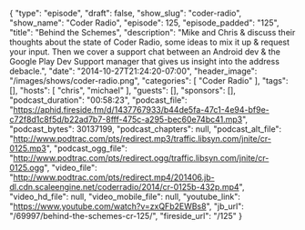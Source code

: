 {
  "type": "episode",
  "draft": false,
  "show_slug": "coder-radio",
  "show_name": "Coder Radio",
  "episode": 125,
  "episode_padded": "125",
  "title": "Behind the Schemes",
  "description": "Mike and Chris & discuss their thoughts about the state of Coder Radio, some ideas to mix it up & request your input. Then we cover a support chat between an Android dev & the Google Play Dev Support manager that gives us insight into the address debacle.",
  "date": "2014-10-27T21:24:20-07:00",
  "header_image": "/images/shows/coder-radio.png",
  "categories": [
    "Coder Radio"
  ],
  "tags": [],
  "hosts": [
    "chris",
    "michael"
  ],
  "guests": [],
  "sponsors": [],
  "podcast_duration": "00:58:23",
  "podcast_file": "https://aphid.fireside.fm/d/1437767933/b44de5fa-47c1-4e94-bf9e-c72f8d1c8f5d/b22ad7b7-8fff-475c-a295-bec60e74bc41.mp3",
  "podcast_bytes": 30137199,
  "podcast_chapters": null,
  "podcast_alt_file": "http://www.podtrac.com/pts/redirect.mp3/traffic.libsyn.com/jnite/cr-0125.mp3",
  "podcast_ogg_file": "http://www.podtrac.com/pts/redirect.ogg/traffic.libsyn.com/jnite/cr-0125.ogg",
  "video_file": "http://www.podtrac.com/pts/redirect.mp4/201406.jb-dl.cdn.scaleengine.net/coderradio/2014/cr-0125b-432p.mp4",
  "video_hd_file": null,
  "video_mobile_file": null,
  "youtube_link": "https://www.youtube.com/watch?v=zxQFb2EWBs8",
  "jb_url": "/69997/behind-the-schemes-cr-125/",
  "fireside_url": "/125"
}

